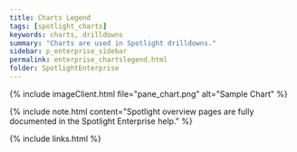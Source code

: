 ```yaml
---
title: Charts Legend
tags: [spotlight_charts]
keywords: charts, drilldowns
summary: "Charts are used in Spotlight drilldowns."
sidebar: p_enterprise_sidebar
permalink: enterprise_chartslegend.html
folder: SpotlightEnterprise
---
```


{% include imageClient.html file="pane_chart.png" alt="Sample Chart" %}


{% include note.html content="Spotlight overview pages are fully documented in the Spotlight Enterprise help." %}

{% include links.html %}
